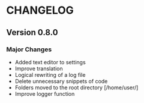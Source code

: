 # CHANGELOG

## Version 0.8.0

### Major Changes

- Added text editor to settings
- Improve translation
- Logical rewriting of a log file
- Delete unnecessary snippets of code
- Folders moved to the root directory [/home/user/]
- Improve logger function
